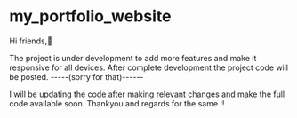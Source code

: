 # my_portfolio_website 
Hi friends,👋

The project is under development to add more features and make it responsive for all devices.
After complete development the project code will be posted. -----(sorry for that)------

I will be updating the code after making relevant changes and make the full code available soon.
Thankyou and regards for the same !!
